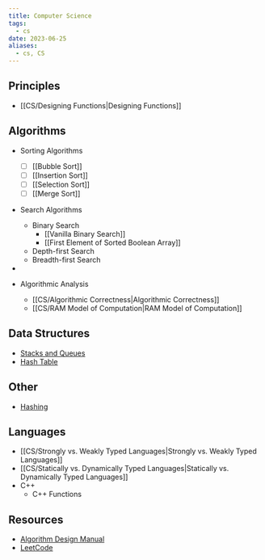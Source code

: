 ```yaml
---
title: Computer Science
tags:
  - cs
date: 2023-06-25
aliases:
  - cs, CS
---
```

## Principles
- [[CS/Designing Functions|Designing Functions]]

## Algorithms
- Sorting Algorithms
	- [ ] [[Bubble Sort]]
	- [ ] [[Insertion Sort]]
	- [ ] [[Selection Sort]]
	- [ ] [[Merge Sort]]
- Search Algorithms
	- Binary Search
		- [[Vanilla Binary Search]]
		- [[First Element of Sorted Boolean Array]]
	- Depth-first Search
	- Breadth-first Search
- 
  
- Algorithmic Analysis
	- [[CS/Algorithmic Correctness|Algorithmic Correctness]]
	- [[CS/RAM Model of Computation|RAM Model of Computation]]

## Data Structures
- [Stacks and Queues](CS/Stacks%20and%20Queues.md)
- [Hash Table](CS/Hashing.md#Hash%20Table%7CHash%20Table)

## Other
- [Hashing](CS/Hashing.md)

## Languages
- [[CS/Strongly vs. Weakly Typed Languages|Strongly vs. Weakly Typed Languages]]
- [[CS/Statically vs. Dynamically Typed Languages|Statically vs. Dynamically Typed Languages]]
- C++
	- C++ Functions

## Resources
- [Algorithm Design Manual](file:///Users/kai/books/The%20Algorithm%20Design%20Manual-Springer%20(2020)%20-%20Steven%20S.%20Skiena.pdf)
- [LeetCode](https://leetcode.com)